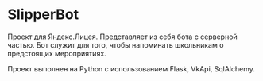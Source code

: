 # SlipperBot

Проект для Яндекс.Лицея. Представляет из себя бота с серверной частью.
Бот служит для того, чтобы напоминать школьникам о предстоящих мероприятиях.

Проект выполнен на Python с использованием Flask, VkApi, SqlAlchemy.
